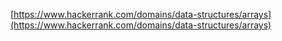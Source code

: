 [https://www.hackerrank.com/domains/data-structures/arrays](https://www.hackerrank.com/domains/data-structures/arrays)
